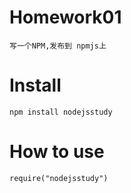 Homework01
===========
	写一个NPM,发布到 npmjs上

Install
===========

	npm install nodejsstudy

How to use
===========

	require("nodejsstudy")

